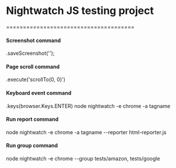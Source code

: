 # Nightwatch JS testing project
======================================
#### Screenshot command
.saveScreenshot('');
#### Page scroll command
.execute('scrollTo(0, 0)')
#### Keyboard event command
.keys(browser.Keys.ENTER)
node nightwatch -e chrome -a tagname
#### Run report command
node nightwatch -e chrome -a tagname --reporter html-reporter.js
#### Run group command
node nightwatch -e chrome --group tests/amazon, tests/google
